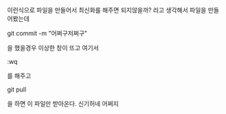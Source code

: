 이런식으로 파일을 만들어서 
최신화를 해주면 되지않을까?
라고 생각해서 파일을 만들어봤는데

git commit -m "어쩌구저쩌구"

을 했을경우 이상한 창이 뜨고 여기서 

:wq 

를 해주고

git pull

을 하면 이 파일만 받아온다.
신기허네 어쩌지
